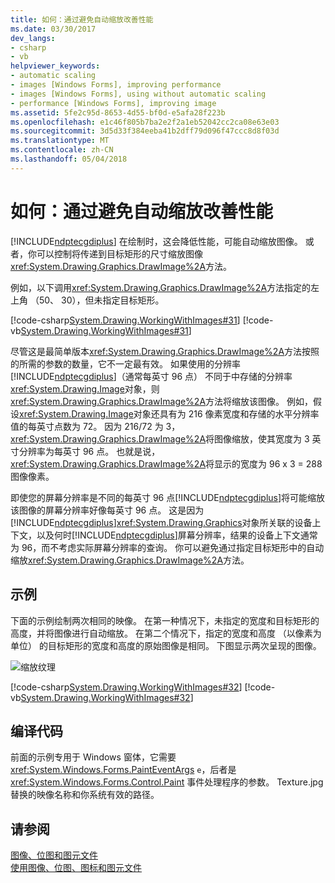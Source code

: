```yaml
---
title: 如何：通过避免自动缩放改善性能
ms.date: 03/30/2017
dev_langs:
- csharp
- vb
helpviewer_keywords:
- automatic scaling
- images [Windows Forms], improving performance
- images [Windows Forms], using without automatic scaling
- performance [Windows Forms], improving image
ms.assetid: 5fe2c95d-8653-4d55-bf0d-e5afa28f223b
ms.openlocfilehash: e1c46f805b7ba2e2f2a1eb52042cc2ca08e63e03
ms.sourcegitcommit: 3d5d33f384eeba41b2dff79d096f47ccc8d8f03d
ms.translationtype: MT
ms.contentlocale: zh-CN
ms.lasthandoff: 05/04/2018
---
```

# <a name="how-to-improve-performance-by-avoiding-automatic-scaling"></a>如何：通过避免自动缩放改善性能
[!INCLUDE[ndptecgdiplus](../../../../includes/ndptecgdiplus-md.md)] 在绘制时，这会降低性能，可能自动缩放图像。 或者，你可以控制将传递到目标矩形的尺寸缩放图像<xref:System.Drawing.Graphics.DrawImage%2A>方法。  
  
 例如，以下调用<xref:System.Drawing.Graphics.DrawImage%2A>方法指定的左上角 （50、 30），但未指定目标矩形。  
  
 [!code-csharp[System.Drawing.WorkingWithImages#31](../../../../samples/snippets/csharp/VS_Snippets_Winforms/System.Drawing.WorkingWithImages/CS/Class1.cs#31)]
 [!code-vb[System.Drawing.WorkingWithImages#31](../../../../samples/snippets/visualbasic/VS_Snippets_Winforms/System.Drawing.WorkingWithImages/VB/Class1.vb#31)]  
  
 尽管这是最简单版本<xref:System.Drawing.Graphics.DrawImage%2A>方法按照的所需的参数的数量，它不一定最有效。 如果使用的分辨率[!INCLUDE[ndptecgdiplus](../../../../includes/ndptecgdiplus-md.md)]（通常每英寸 96 点） 不同于中存储的分辨率<xref:System.Drawing.Image>对象，则<xref:System.Drawing.Graphics.DrawImage%2A>方法将缩放该图像。 例如，假设<xref:System.Drawing.Image>对象还具有为 216 像素宽度和存储的水平分辨率值的每英寸点数为 72。 因为 216/72 为 3，<xref:System.Drawing.Graphics.DrawImage%2A>将图像缩放，使其宽度为 3 英寸分辨率为每英寸 96 点。 也就是说，<xref:System.Drawing.Graphics.DrawImage%2A>将显示的宽度为 96 x 3 = 288 图像像素。  
  
 即使您的屏幕分辨率是不同的每英寸 96 点[!INCLUDE[ndptecgdiplus](../../../../includes/ndptecgdiplus-md.md)]将可能缩放该图像的屏幕分辨率好像每英寸 96 点。 这是因为[!INCLUDE[ndptecgdiplus](../../../../includes/ndptecgdiplus-md.md)]<xref:System.Drawing.Graphics>对象所关联的设备上下文，以及何时[!INCLUDE[ndptecgdiplus](../../../../includes/ndptecgdiplus-md.md)]屏幕分辨率，结果的设备上下文通常为 96，而不考虑实际屏幕分辨率的查询。 你可以避免通过指定目标矩形中的自动缩放<xref:System.Drawing.Graphics.DrawImage%2A>方法。  
  
## <a name="example"></a>示例  
 下面的示例绘制两次相同的映像。 在第一种情况下，未指定的宽度和目标矩形的高度，并将图像进行自动缩放。 在第二个情况下，指定的宽度和高度 （以像素为单位） 的目标矩形的宽度和高度的原始图像是相同。 下图显示两次呈现的图像。  
  
 ![缩放纹理](../../../../docs/framework/winforms/advanced/media/csscaledtexture1.png "csscaledtexture1")  
  
 [!code-csharp[System.Drawing.WorkingWithImages#32](../../../../samples/snippets/csharp/VS_Snippets_Winforms/System.Drawing.WorkingWithImages/CS/Class1.cs#32)]
 [!code-vb[System.Drawing.WorkingWithImages#32](../../../../samples/snippets/visualbasic/VS_Snippets_Winforms/System.Drawing.WorkingWithImages/VB/Class1.vb#32)]  
  
## <a name="compiling-the-code"></a>编译代码  
 前面的示例专用于 Windows 窗体，它需要 <xref:System.Windows.Forms.PaintEventArgs> `e`，后者是 <xref:System.Windows.Forms.Control.Paint> 事件处理程序的参数。 Texture.jpg 替换的映像名称和你系统有效的路径。  
  
## <a name="see-also"></a>请参阅  
 [图像、位图和图元文件](../../../../docs/framework/winforms/advanced/images-bitmaps-and-metafiles.md)  
 [使用图像、位图、图标和图元文件](../../../../docs/framework/winforms/advanced/working-with-images-bitmaps-icons-and-metafiles.md)
